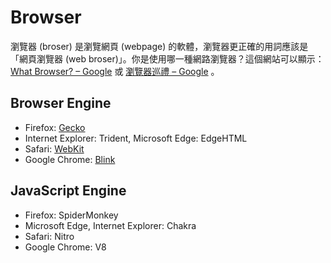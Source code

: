 # Browser

瀏覽器 (broser) 是瀏覽網頁 (webpage) 的軟體，瀏覽器更正確的用詞應該是「網頁瀏覽器 (web broser)」。你是使用哪一種網路瀏覽器？這個網站可以顯示：[What Browser? – Google](https://whatbrowser.org/) 或 [瀏覽器巡禮 – Google](http://www.whatbrowser.org/intl/zh-TW/) 。

## Browser Engine

* Firefox: [Gecko](https://developer.mozilla.org/en-US/docs/Mozilla/Gecko)
* Internet Explorer: Trident, Microsoft Edge: EdgeHTML
* Safari: [WebKit](https://webkit.org/)
* Google Chrome: [Blink](https://www.chromium.org/blink)

## JavaScript Engine

* Firefox: SpiderMonkey
* Microsoft Edge, Internet Explorer: Chakra
* Safari: Nitro
* Google Chrome: V8
